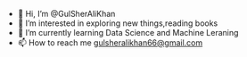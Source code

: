 - 👋 Hi, I’m @GulSherAliKhan
- 👀 I’m interested in exploring new things,reading books
- 🌱 I’m currently learning Data Science and Machine Leraning
- 📫 How to reach me gulsheralikhan66@gmail.com


